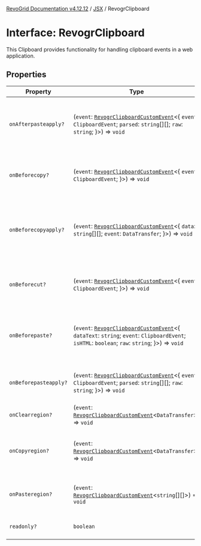 [RevoGrid Documentation v4.12.12](README.md) / [JSX](Namespace.JSX.md) / RevogrClipboard

# Interface: RevogrClipboard

This Clipboard provides functionality for handling clipboard events in a web application.

## Properties

| Property | Type | Description | Defined in |
| ------ | ------ | ------ | ------ |
| `onAfterpasteapply?` | (`event`: [`RevogrClipboardCustomEvent`](Interface.RevogrClipboardCustomEvent.md)\<\{ `event`: `ClipboardEvent`; `parsed`: `string`[][]; `raw`: `string`; \}\>) => `void` | Paste 4. Fired after paste applied to the grid defaultPrevented - if true, paste will be canceled | [src/components.d.ts:1637](https://github.com/revolist/revogrid/blob/ecd92bead8bd3117a71a9fcab227f9b0f91c2edf/src/components.d.ts#L1637) |
| `onBeforecopy?` | (`event`: [`RevogrClipboardCustomEvent`](Interface.RevogrClipboardCustomEvent.md)\<\{ `event`: `ClipboardEvent`; \}\>) => `void` | Copy 1. Fired before copy triggered defaultPrevented - if true, copy will be canceled | [src/components.d.ts:1645](https://github.com/revolist/revogrid/blob/ecd92bead8bd3117a71a9fcab227f9b0f91c2edf/src/components.d.ts#L1645) |
| `onBeforecopyapply?` | (`event`: [`RevogrClipboardCustomEvent`](Interface.RevogrClipboardCustomEvent.md)\<\{ `data`: `string`[][]; `event`: `DataTransfer`; \}\>) => `void` | Copy Method 1. Fired before copy applied to the clipboard from outside. defaultPrevented - if true, copy will be canceled | [src/components.d.ts:1651](https://github.com/revolist/revogrid/blob/ecd92bead8bd3117a71a9fcab227f9b0f91c2edf/src/components.d.ts#L1651) |
| `onBeforecut?` | (`event`: [`RevogrClipboardCustomEvent`](Interface.RevogrClipboardCustomEvent.md)\<\{ `event`: `ClipboardEvent`; \}\>) => `void` | Cut 1. Fired before cut triggered defaultPrevented - if true, cut will be canceled | [src/components.d.ts:1658](https://github.com/revolist/revogrid/blob/ecd92bead8bd3117a71a9fcab227f9b0f91c2edf/src/components.d.ts#L1658) |
| `onBeforepaste?` | (`event`: [`RevogrClipboardCustomEvent`](Interface.RevogrClipboardCustomEvent.md)\<\{ `dataText`: `string`; `event`: `ClipboardEvent`; `isHTML`: `boolean`; `raw`: `string`; \}\>) => `void` | Paste 1. Fired before paste applied to the grid defaultPrevented - if true, paste will be canceled | [src/components.d.ts:1664](https://github.com/revolist/revogrid/blob/ecd92bead8bd3117a71a9fcab227f9b0f91c2edf/src/components.d.ts#L1664) |
| `onBeforepasteapply?` | (`event`: [`RevogrClipboardCustomEvent`](Interface.RevogrClipboardCustomEvent.md)\<\{ `event`: `ClipboardEvent`; `parsed`: `string`[][]; `raw`: `string`; \}\>) => `void` | Paste 2. Fired before paste applied to the grid and after data parsed | [src/components.d.ts:1673](https://github.com/revolist/revogrid/blob/ecd92bead8bd3117a71a9fcab227f9b0f91c2edf/src/components.d.ts#L1673) |
| `onClearregion?` | (`event`: [`RevogrClipboardCustomEvent`](Interface.RevogrClipboardCustomEvent.md)\<`DataTransfer`\>) => `void` | Cut 2. Clears region when cut is done | [src/components.d.ts:1681](https://github.com/revolist/revogrid/blob/ecd92bead8bd3117a71a9fcab227f9b0f91c2edf/src/components.d.ts#L1681) |
| `onCopyregion?` | (`event`: [`RevogrClipboardCustomEvent`](Interface.RevogrClipboardCustomEvent.md)\<`DataTransfer`\>) => `void` | Copy 2. Fired when region copied defaultPrevented - if true, copy will be canceled | [src/components.d.ts:1685](https://github.com/revolist/revogrid/blob/ecd92bead8bd3117a71a9fcab227f9b0f91c2edf/src/components.d.ts#L1685) |
| `onPasteregion?` | (`event`: [`RevogrClipboardCustomEvent`](Interface.RevogrClipboardCustomEvent.md)\<`string`[][]\>) => `void` | Paste 3. Internal method. When data region is ready pass it to the top. | [src/components.d.ts:1691](https://github.com/revolist/revogrid/blob/ecd92bead8bd3117a71a9fcab227f9b0f91c2edf/src/components.d.ts#L1691) |
| `readonly?` | `boolean` | If readonly mode - disabled Paste event | [src/components.d.ts:1695](https://github.com/revolist/revogrid/blob/ecd92bead8bd3117a71a9fcab227f9b0f91c2edf/src/components.d.ts#L1695) |
